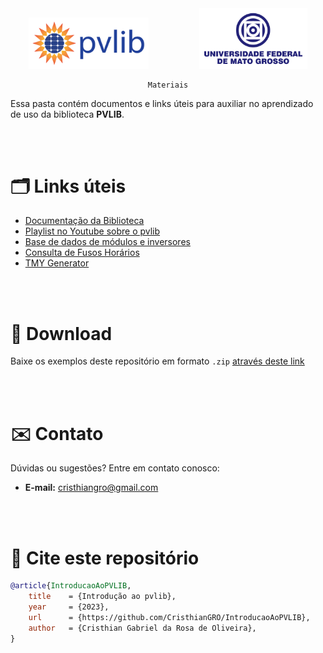<div align="center">
    <img src="../.github/Imagens/pvlib_logo.png" style="width: 20vw; margin-right: 8vw">
    <img src="../.github/Imagens/ufmt.png" style="width: 18vw">

    Materiais
</div>

Essa pasta contém documentos e links úteis para auxiliar no aprendizado de uso da biblioteca **PVLIB**.

<br><br>

# 🗂️ Links úteis

- [Documentação da Biblioteca](https://pvlib-python.readthedocs.io/en/stable/reference/index.html) 
- [Playlist no Youtube sobre o pvlib](https://www.youtube.com/watch?v=zKzhMQaNjDI&list=PLK7k_QaEmaHsPk_mwzneTE2VTNCpYBiky&index=1)
- [Base de dados de módulos e inversores](https://github.com/NREL/SAM/tree/develop/deploy/libraries)
- [Consulta de Fusos Horários](https://en.wikipedia.org/wiki/List_of_tz_database_time_zones)
- [TMY Generator](https://re.jrc.ec.europa.eu/pvg_tools/en/)

<br><br>

# 💾 Download
Baixe os exemplos deste repositório em formato `.zip` [através deste link](https://github.com/CristhianGRO/IntroducaoAoPVLIB/archive/refs/heads/main.zip)

<br><br>

# ✉️ Contato

Dúvidas ou sugestões? Entre em contato conosco: 

- **E-mail:** cristhiangro@gmail.com

<br><br>

# 💬 Cite este repositório

```bibtex
@article{IntroducaoAoPVLIB,
    title    = {Introdução ao pvlib},
    year     = {2023},
    url      = {https://github.com/CristhianGRO/IntroducaoAoPVLIB},
    author   = {Cristhian Gabriel da Rosa de Oliveira},
}
```
